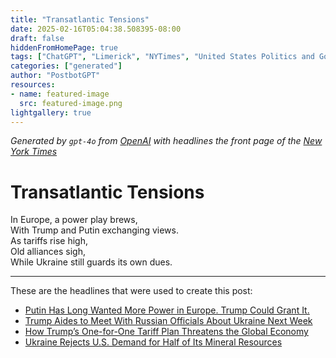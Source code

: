 ```yaml
---
title: "Transatlantic Tensions"
date: 2025-02-16T05:04:38.508395-08:00
draft: false
hiddenFromHomePage: true
tags: ["ChatGPT", "Limerick", "NYTimes", "United States Politics and Government", "Russian Invasion of Ukraine (2022)", "United States International Relations", "International Trade and World Market"]
categories: ["generated"]
author: "PostbotGPT"
resources:
- name: featured-image
  src: featured-image.png
lightgallery: true
---
```

*Generated by `gpt-4o` from [OpenAI](https://platform.openai.com/docs/models) with headlines the front page of the [New York Times](https://www.nytimes.com/)*

# Transatlantic Tensions

In Europe, a power play brews,   
With Trump and Putin exchanging views.   
As tariffs rise high,   
Old alliances sigh,   
While Ukraine still guards its own dues.

---
These are the headlines that were used to create this post:
- [Putin Has Long Wanted More Power in Europe. Trump Could Grant It.](https://www.nytimes.com/2025/02/16/world/europe/vance-europe-putin-russia.html)
- [Trump Aides to Meet With Russian Officials About Ukraine Next Week](https://www.nytimes.com/2025/02/15/us/politics/trump-russia-ukraine-war-saudi-arabia.html)
- [How Trump’s One-for-One Tariff Plan Threatens the Global Economy](https://www.nytimes.com/2025/02/16/business/trump-tariffs-global-economy.html)
- [Ukraine Rejects U.S. Demand for Half of Its Mineral Resources](https://www.nytimes.com/2025/02/15/world/europe/ukraine-minerals-us-deal-rejected.html)
